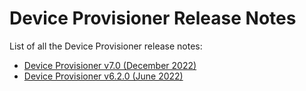 # Device Provisioner Release Notes

List of all the Device Provisioner release notes:

- [Device Provisioner v7.0 (December 2022)](./pro-rel-7.md)
- [Device Provisioner v6.2.0 (June 2022)](./pro-rel-1.0)
